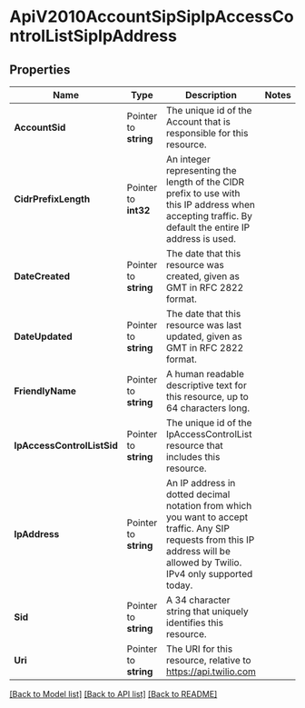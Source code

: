 # ApiV2010AccountSipSipIpAccessControlListSipIpAddress

## Properties
Name | Type | Description | Notes
------------ | ------------- | ------------- | -------------
**AccountSid** | Pointer to **string** | The unique id of the Account that is responsible for this resource. |
**CidrPrefixLength** | Pointer to **int32** | An integer representing the length of the CIDR prefix to use with this IP address when accepting traffic. By default the entire IP address is used. |
**DateCreated** | Pointer to **string** | The date that this resource was created, given as GMT in RFC 2822 format. |
**DateUpdated** | Pointer to **string** | The date that this resource was last updated, given as GMT in RFC 2822 format. |
**FriendlyName** | Pointer to **string** | A human readable descriptive text for this resource, up to 64 characters long. |
**IpAccessControlListSid** | Pointer to **string** | The unique id of the IpAccessControlList resource that includes this resource. |
**IpAddress** | Pointer to **string** | An IP address in dotted decimal notation from which you want to accept traffic. Any SIP requests from this IP address will be allowed by Twilio. IPv4 only supported today. |
**Sid** | Pointer to **string** | A 34 character string that uniquely identifies this resource. |
**Uri** | Pointer to **string** | The URI for this resource, relative to https://api.twilio.com |

[[Back to Model list]](../README.md#documentation-for-models) [[Back to API list]](../README.md#documentation-for-api-endpoints) [[Back to README]](../README.md)


